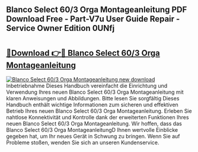 ## Blanco Select 60/3 Orga Montageanleitung PDF Download Free - Part-V7u User Guide Repair - Service Owner Edition 0UNfj

# <h2><a href="http://df6wnsc.blite.top/?on=Blanco+Select+60%2f3+Orga+Montageanleitung">🔗Download 👉🔴 Blanco Select 60/3 Orga Montageanleitung</a></h2>

[![Blanco Select 60/3 Orga Montageanleitung new download](https://i.imgur.com/lujVjoI.png)](http://df6wnsc.blite.top/?on=Blanco+Select+60%2f3+Orga+Montageanleitung)
Inbetriebnahme Dieses Handbuch vereinfacht die Einrichtung und Verwendung Ihres neuen Blanco Select 60/3 Orga Montageanleitung mit klaren Anweisungen und Abbildungen. Bitte lesen Sie sorgfältig Dieses Handbuch enthält wichtige Informationen zum sicheren und effektiven Betrieb Ihres neuen Blanco Select 60/3 Orga Montageanleitung. Erleben Sie nahtlose Konnektivität und Kontrolle dank der erweiterten Funktionen Ihres neuen Blanco Select 60/3 Orga Montageanleitung. Wir hoffen, dass das Blanco Select 60/3 Orga MontageanleitungD Ihnen wertvolle Einblicke gegeben hat, um Ihr neues Gerät in Schwung zu bringen. Wenn Sie auf Probleme stoßen, wenden Sie sich an unseren Kundenservice.
